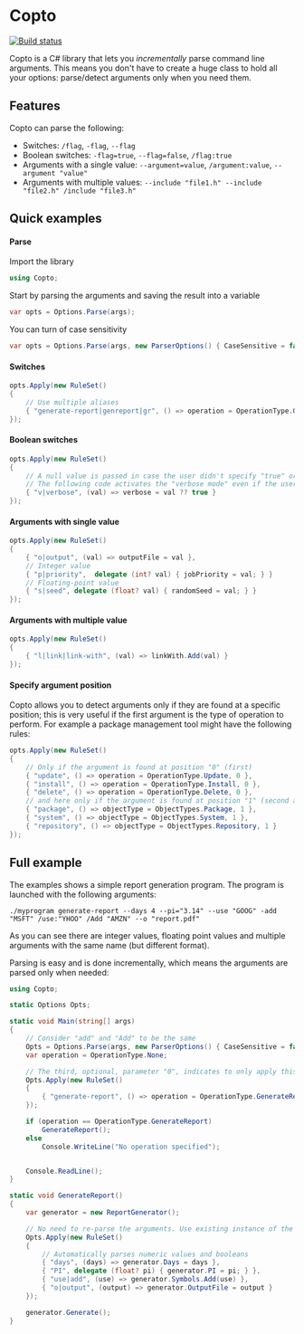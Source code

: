 Copto
===================
[![Build status](https://ci.appveyor.com/api/projects/status/s1ik7y6t076rt0k6?svg=true)](https://ci.appveyor.com/project/hkproj/copto)

Copto is a C# library that lets you *incrementally* parse command line arguments. This means you don't have to create a huge class to hold all your options: parse/detect arguments only when you need them.

Features
-------------
Copto can parse the following:

- Switches: `/flag`, `-flag`, `--flag`
- Boolean switches: `-flag=true`, `--flag=false`, `/flag:true`
- Arguments with a single value: `--argument=value`, `/argument:value`, `--argument "value"`
- Arguments with multiple values: `--include "file1.h" --include "file2.h" /include "file3.h"`

Quick examples
-------------
#### Parse
Import the library
```csharp
using Copto;
```

Start by parsing the arguments and saving the result into a variable

```csharp
var opts = Options.Parse(args);
```

You can turn of case sensitivity
```csharp
var opts = Options.Parse(args, new ParserOptions() { CaseSensitive = false });
```

#### Switches
```csharp
opts.Apply(new RuleSet()
{
	// Use multiple aliases
	{ "generate-report|genreport|gr", () => operation = OperationType.GenerateReport }
});
```

#### Boolean switches
```csharp
opts.Apply(new RuleSet()
{
	// A null value is passed in case the user didn't specify "true" or "false" explicitly after the switch.
	// The following code activates the "verbose mode" even if the user only specified "--verbose" (or "--v")
	{ "v|verbose", (val) => verbose = val ?? true }
});
```

#### Arguments with single value
```csharp
opts.Apply(new RuleSet()
{
	{ "o|output", (val) => outputFile = val },
	// Integer value
	{ "p|priority",  delegate (int? val) { jobPriority = val; } }
	// Floating-point value
	{ "s|seed", delegate (float? val) { randomSeed = val; } }
});
```

#### Arguments with multiple value
```csharp
opts.Apply(new RuleSet()
{
	{ "l|link|link-with", (val) => linkWith.Add(val) }
});
```

#### Specify argument position
Copto allows you to detect arguments only if they are found at a specific position; this is very useful if the first argument is the type of operation to perform. For example a package management tool might have the following rules:
```csharp
opts.Apply(new RuleSet()
{
	// Only if the argument is found at position "0" (first)
	{ "update", () => operation = OperationType.Update, 0 },
	{ "install", () => operation = OperationType.Install, 0 },
	{ "delete", () => operation = OperationType.Delete, 0 },
	// and here only if the argument is found at position "1" (second argument)
	{ "package", () => objectType = ObjectTypes.Package, 1 },
	{ "system", () => objectType = ObjectTypes.System, 1 },
	{ "repository", () => objectType = ObjectTypes.Repository, 1 }
});
```

Full example
-------------
The examples shows a simple report generation program. The program is launched with the following arguments:

`./myprogram generate-report --days 4 --pi="3.14" --use "GOOG" -add "MSFT" /use:"YHOO" /Add "AMZN" --o "report.pdf"`

As you can see there are integer values, floating point values and multiple arguments with the same name (but different format).

Parsing is easy and is done incrementally, which means the arguments are parsed only when needed:
```csharp
using Copto;

static Options Opts;

static void Main(string[] args)
{
	// Consider "add" and "Add" to be the same
	Opts = Options.Parse(args, new ParserOptions() { CaseSensitive = false });
	var operation = OperationType.None;

	// The third, optional, parameter "0", indicates to only apply this rule if the argument is found in position "0".
	Opts.Apply(new RuleSet()
	{
		{ "generate-report", () => operation = OperationType.GenerateReport, 0 }
	});

	if (operation == OperationType.GenerateReport)
		GenerateReport();
	else
		Console.WriteLine("No operation specified");


	Console.ReadLine();
}

static void GenerateReport()
{
	var generator = new ReportGenerator();

	// No need to re-parse the arguments. Use existing instance of the class.
	Opts.Apply(new RuleSet()
	{
		// Automatically parses numeric values and booleans
		{ "days", (days) => generator.Days = days },
		{ "PI", delegate (float? pi) { generator.PI = pi; } },
		{ "use|add", (use) => generator.Symbols.Add(use) },
		{ "o|output", (output) => generator.OutputFile = output }
	});

	generator.Generate();
}
```
